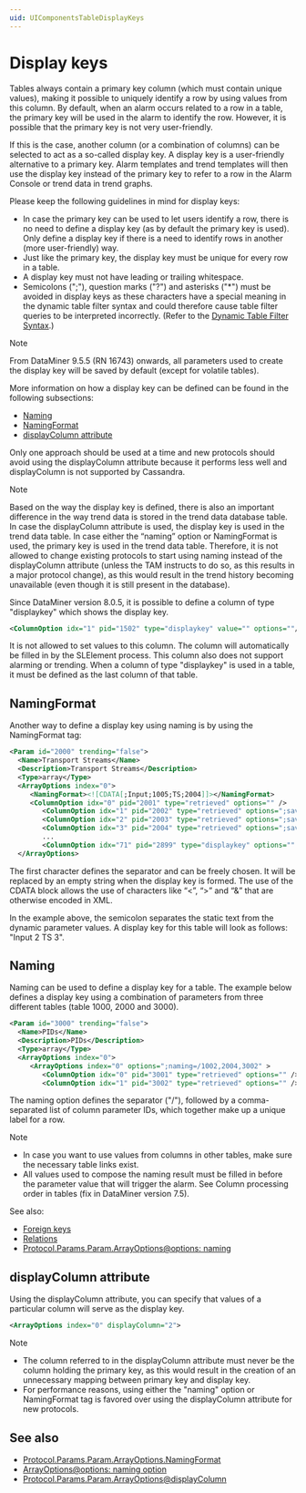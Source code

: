 ```yaml
---
uid: UIComponentsTableDisplayKeys
---
```


# Display keys

Tables always contain a primary key column (which must contain unique values), making it possible to uniquely identify a row by using values from this column. By default, when an alarm occurs related to a row in a table, the primary key will be used in the alarm to identify the row. However, it is possible that the primary key is not very user-friendly.

If this is the case, another column (or a combination of columns) can be selected to act as a so-called display key. A display key is a user-friendly alternative to a primary key. Alarm templates and trend templates will then use the display key instead of the primary key to refer to a row in the Alarm Console or trend data in trend graphs.

Please keep the following guidelines in mind for display keys:

- In case the primary key can be used to let users identify a row, there is no need to define a display key (as by default the primary key is used). Only define a display key if there is a need to identify rows in another (more user-friendly) way.
- Just like the primary key, the display key must be unique for every row in a table.
- A display key must not have leading or trailing whitespace.
- Semicolons (";"), question marks ("?") and asterisks ("*") must be avoided in display keys as these characters have a special meaning in the dynamic table filter syntax and could therefore cause table filter queries to be interpreted incorrectly. (Refer to the [Dynamic Table Filter Syntax](xref:Dynamic_table_filter_syntax).)

> [!NOTE]
> From DataMiner 9.5.5 (RN 16743) onwards, all parameters used to create the display key will be saved by default (except for volatile tables).

More information on how a display key can be defined can be found in the following subsections:

- [Naming](xref:UIComponentsTableDisplayKeys)
- [NamingFormat](xref:UIComponentsTableDisplayKeys#namingformat)
- [displayColumn attribute](xref:UIComponentsTableDisplayKeys#displaycolumn-attribute)

Only one approach should be used at a time and new protocols should avoid using the displayColumn attribute because it performs less well and displayColumn is not supported by Cassandra.

> [!NOTE]
> Based on the way the display key is defined, there is also an important difference in the way trend data is stored in the trend data database table. In case the displayColumn attribute is used, the display key is used in the trend data table. In case either the “naming” option or NamingFormat is used, the primary key is used in the trend data table. Therefore, it is not allowed to change existing protocols to start using naming instead of the displayColumn attribute (unless the TAM instructs to do so, as this results in a major protocol change), as this would result in the trend history becoming unavailable (even though it is still present in the database).

Since DataMiner version 8.0.5, it is possible to define a column of type "displaykey" which shows the display key.

```xml
<ColumnOption idx="1" pid="1502" type="displaykey" value="" options=""/>
```

It is not allowed to set values to this column. The column will automatically be filled in by the SLElement process. This column also does not support alarming or trending. When a column of type "displaykey" is used in a table, it must be defined as the last column of that table.

## NamingFormat

Another way to define a display key using naming is by using the NamingFormat tag:

```xml
<Param id="2000" trending="false">
  <Name>Transport Streams</Name>
  <Description>Transport Streams</Description>
  <Type>array</Type>
  <ArrayOptions index="0">
     <NamingFormat><![CDATA[;Input;1005;TS;2004]]></NamingFormat>
     <ColumnOption idx="0" pid="2001" type="retrieved" options="" />
        <ColumnOption idx="1" pid="2002" type="retrieved" options=";save;foreignKey=1000" />
        <ColumnOption idx="2" pid="2003" type="retrieved" options=";save" />
        <ColumnOption idx="3" pid="2004" type="retrieved" options=";save" />
        ...
        <ColumnOption idx="71" pid="2899" type="displaykey" options="" />
  </ArrayOptions>
```

The first character defines the separator and can be freely chosen. It will be replaced by an empty string when the display key is formed. The use of the CDATA block allows the use of characters like “<”, “>” and “&” that are otherwise encoded in XML.

In the example above, the semicolon separates the static text from the dynamic parameter values. A display key for this table will look as follows: "Input 2 TS 3".

## Naming

Naming can be used to define a display key for a table. The example below defines a display key using a combination of parameters from three different tables (table 1000, 2000 and 3000).

```xml
<Param id="3000" trending="false">
  <Name>PIDs</Name>
  <Description>PIDs</Description>
  <Type>array</Type>
  <ArrayOptions index="0">
     <ArrayOptions index="0" options=";naming=/1002,2004,3002" >
        <ColumnOption idx="0" pid="3001" type="retrieved" options="" />
        <ColumnOption idx="1" pid="3002" type="retrieved" options="" />
```

The naming option defines the separator ("/"), followed by a comma-separated list of column parameter IDs, which together make up a unique label for a row.

> [!NOTE]
> - In case you want to use values from columns in other tables, make sure the necessary table links exist.
> - All values used to compose the naming result must be filled in before the parameter value that will trigger the alarm. See Column processing order in tables (fix in DataMiner version 7.5).

See also:

- [Foreign keys](xref:UIComponentsTableForeignKeys)
- [Relations](xref:UIComponentsTableRelations)
- [Protocol.Params.Param.ArrayOptions@options: naming](xref:Protocol.Params.Param.ArrayOptions-options#naming)

## displayColumn attribute

Using the displayColumn attribute, you can specify that values of a particular column will serve as the display key.

```xml
<ArrayOptions index="0" displayColumn="2">
```

> [!NOTE]
> - The column referred to in the displayColumn attribute must never be the column holding the primary key, as this would result in the creation of an unnecessary mapping between primary key and display key.
> - For performance reasons, using either the "naming" option or NamingFormat tag is favored over using the displayColumn attribute for new protocols.

## See also

- [Protocol.Params.Param.ArrayOptions.NamingFormat](xref:Protocol.Params.Param.ArrayOptions.NamingFormat)
- [ArrayOptions@options: naming option](xref:Protocol.Params.Param.ArrayOptions-options#naming)
- [Protocol.Params.Param.ArrayOptions@displayColumn](xref:Protocol.Params.Param.ArrayOptions-displayColumn)

